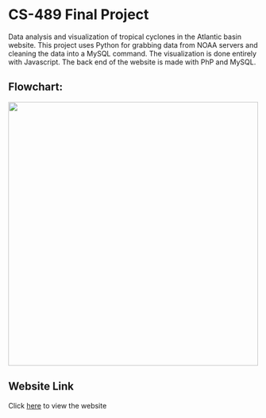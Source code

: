 # CS-489 Final Project
Data analysis and visualization of tropical cyclones in the Atlantic basin website.  This project uses Python for grabbing data from NOAA servers and cleaning the data into a MySQL command.  The visualization is done entirely with Javascript.  The back end of the website is made with PhP and MySQL.


## Flowchart:
<img src="https://i.imgur.com/rT5JoAm.png" width=503 height=531>

## Website Link

Click [here](https://zeus.vwu.edu/~kdforker/CS_489_2/index.html) to view the website

